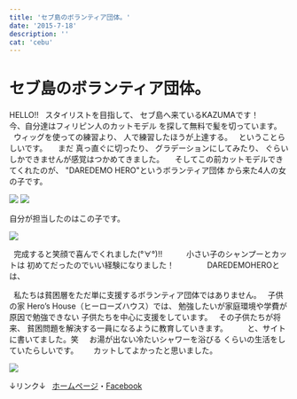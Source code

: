 ```yaml
---
title: 'セブ島のボランティア団体。'
date: '2015-7-18'
description: ''
cat: 'cebu'
---
```


# セブ島のボランティア団体。

HELLO!!
 
スタイリストを目指して、
セブ島へ来ているKAZUMAです！
 
 
 
 
 
 
今、自分達はフィリピン人のカットモデル
を探して無料で髪を切っています。
 
 
ウィッグを使っての練習より、
人で練習したほうが上達する。
 
ということらしいです。
 
 
まだ 真っ直ぐに切ったり、
グラデーションにしてみたり、
ぐらいしかできませんが感覚はつかめてきました。
 
 
そしてこの前カットモデルできてくれたのが、
"DAREDEMO HERO"というボランティア団体
から来た4人の女の子です。



![](/img/2015-7-18.jpg)
![](/img/2015-7-18_2.jpg)
 


自分が担当したのはこの子です。



![](/img/2015-7-18_3.jpg)



 
完成すると笑顔で喜んでくれました(°∀°)!!
 
 
 
 
 
小さい子のシャンプーとカットは
初めてだったのでいい経験になりました！
 
 
 
 
 
 
 
DAREDEMOHEROとは、







 
私たちは貧困層をただ単に支援するボランティア団体ではありません。
 
子供の家 Hero’s House（ヒーローズハウス）では、
勉強したいが家庭環境や学費が原因で勉強できない
子供たちを中心に支援をしています。
 
その子供たちが将来、
貧困問題を解決する一員になるように教育していきます。
 
 
 
 
と、サイトに書いてました。笑
 
 
お湯が出ない冷たいシャワーを浴びる
くらいの生活をしていたらしいです。
 
 
 
カットしてよかったと思いました。







![](/img/2015-7-18_4.jpg)

↓リンク↓
 
[ホームページ](http://daredemohero.com/aboutus/)・[Facebook](https://www.facebook.com/DaredemoHero2013)